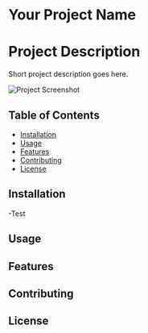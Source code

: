 # Your Project Name

# Project Description
Short project description goes here.

![Project Screenshot](/images/screenshot.png)

## Table of Contents

- [Installation](#installation)
- [Usage](#usage)
- [Features](#features)
- [Contributing](#contributing)
- [License](#license)

## Installation
-Test

## Usage

## Features

## Contributing

## License
